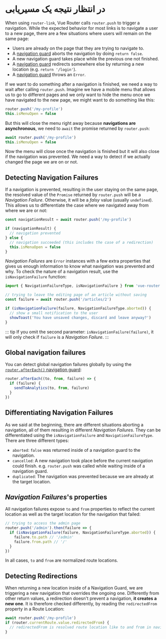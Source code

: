 # در انتظار نتیجه یک مسیریابی

<VueSchoolLink
  href="https://vueschool.io/lessons/vue-router-4-detecting-navigation-failures"
  title="Learn how to detect navigation failures"
/>

When using `router-link`, Vue Router calls `router.push` to trigger a navigation. While the expected behavior for most links is to navigate a user to a new page, there are a few situations where users will remain on the same page:

- Users are already on the page that they are trying to navigate to.
- A [navigation guard](./navigation-guards.md) aborts the navigation by doing `return false`.
- A new navigation guard takes place while the previous one not finished.
- A [navigation guard](./navigation-guards.md) redirects somewhere else by returning a new location (e.g. `return '/login'`).
- A [navigation guard](./navigation-guards.md) throws an `Error`.

If we want to do something after a navigation is finished, we need a way to wait after calling `router.push`. Imagine we have a mobile menu that allows us to go to different pages and we only want to hide the menu once we have navigated to the new page, we might want to do something like this:

```js
router.push('/my-profile')
this.isMenuOpen = false
```

But this will close the menu right away because **navigations are asynchronous**, we need to `await` the promise returned by `router.push`:

```js
await router.push('/my-profile')
this.isMenuOpen = false
```

Now the menu will close once the navigation is finished but it will also close if the navigation was prevented. We need a way to detect if we actually changed the page we are on or not.

## Detecting Navigation Failures

If a navigation is prevented, resulting in the user staying on the same page, the resolved value of the `Promise` returned by `router.push` will be a _Navigation Failure_. Otherwise, it will be a _falsy_ value (usually `undefined`). This allows us to differentiate the case where we navigated away from where we are or not:

```js
const navigationResult = await router.push('/my-profile')

if (navigationResult) {
  // navigation prevented
} else {
  // navigation succeeded (this includes the case of a redirection)
  this.isMenuOpen = false
}
```

_Navigation Failures_ are `Error` instances with a few extra properties that gives us enough information to know what navigation was prevented and why. To check the nature of a navigation result, use the `isNavigationFailure` function:

```js
import { NavigationFailureType, isNavigationFailure } from 'vue-router'

// trying to leave the editing page of an article without saving
const failure = await router.push('/articles/2')

if (isNavigationFailure(failure, NavigationFailureType.aborted)) {
  // show a small notification to the user
  showToast('You have unsaved changes, discard and leave anyway?')
}
```

::: tip
If you omit the second parameter: `isNavigationFailure(failure)`, it will only check if `failure` is a _Navigation Failure_.
:::

## Global navigation failures

You can detect global navigation failures globally by using the [`router.afterEach()` navigation guard](./navigation-guards.md#Global-After-Hooks):

```ts
router.afterEach((to, from, failure) => {
  if (failure) {
    sendToAnalytics(to, from, failure)
  }
})
```

## Differentiating Navigation Failures

As we said at the beginning, there are different situations aborting a navigation, all of them resulting in different _Navigation Failures_. They can be differentiated using the `isNavigationFailure` and `NavigationFailureType`. There are three different types:

- `aborted`: `false` was returned inside of a navigation guard to the navigation.
- `cancelled`: A new navigation took place before the current navigation could finish. e.g. `router.push` was called while waiting inside of a navigation guard.
- `duplicated`: The navigation was prevented because we are already at the target location.

## _Navigation Failures_'s properties

All navigation failures expose `to` and `from` properties to reflect the current location as well as the target location for the navigation that failed:

```js
// trying to access the admin page
router.push('/admin').then(failure => {
  if (isNavigationFailure(failure, NavigationFailureType.aborted)) {
    failure.to.path // '/admin'
    failure.from.path // '/'
  }
})
```

In all cases, `to` and `from` are normalized route locations.

## Detecting Redirections

When returning a new location inside of a Navigation Guard, we are triggering a new navigation that overrides the ongoing one. Differently from other return values, a redirection doesn't prevent a navigation, **it creates a new one**. It is therefore checked differently, by reading the `redirectedFrom` property in a Route Location:

```js
await router.push('/my-profile')
if (router.currentRoute.value.redirectedFrom) {
  // redirectedFrom is resolved route location like to and from in navigation guards
}
```
